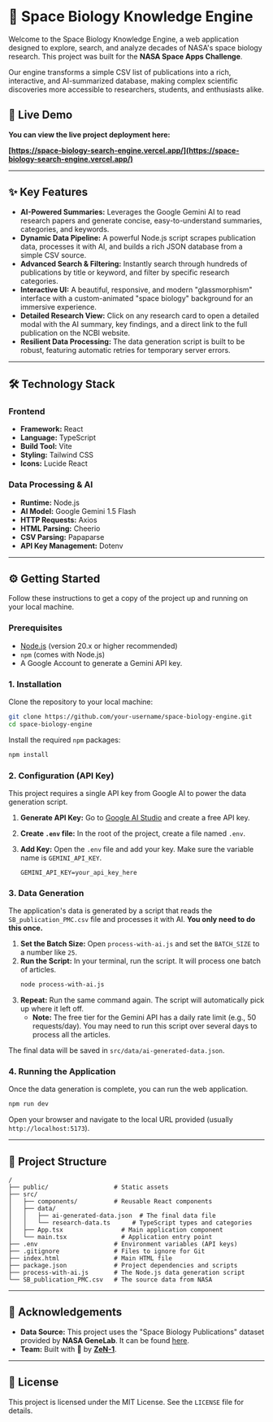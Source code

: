 # 🚀 Space Biology Knowledge Engine

Welcome to the Space Biology Knowledge Engine, a web application designed to explore, search, and analyze decades of NASA's space biology research. This project was built for the **NASA Space Apps Challenge**.

Our engine transforms a simple CSV list of publications into a rich, interactive, and AI-summarized database, making complex scientific discoveries more accessible to researchers, students, and enthusiasts alike.

## 🚀 Live Demo

**You can view the live project deployment here:**

**[https://space-biology-search-engine.vercel.app/](https://space-biology-search-engine.vercel.app/)**

-----

## ✨ Key Features

  * **AI-Powered Summaries:** Leverages the Google Gemini AI to read research papers and generate concise, easy-to-understand summaries, categories, and keywords.
  * **Dynamic Data Pipeline:** A powerful Node.js script scrapes publication data, processes it with AI, and builds a rich JSON database from a simple CSV source.
  * **Advanced Search & Filtering:** Instantly search through hundreds of publications by title or keyword, and filter by specific research categories.
  * **Interactive UI:** A beautiful, responsive, and modern "glassmorphism" interface with a custom-animated "space biology" background for an immersive experience.
  * **Detailed Research View:** Click on any research card to open a detailed modal with the AI summary, key findings, and a direct link to the full publication on the NCBI website.
  * **Resilient Data Processing:** The data generation script is built to be robust, featuring automatic retries for temporary server errors.

-----


## 🛠️ Technology Stack

### Frontend

  * **Framework:** React
  * **Language:** TypeScript
  * **Build Tool:** Vite
  * **Styling:** Tailwind CSS
  * **Icons:** Lucide React

### Data Processing & AI

  * **Runtime:** Node.js
  * **AI Model:** Google Gemini 1.5 Flash
  * **HTTP Requests:** Axios
  * **HTML Parsing:** Cheerio
  * **CSV Parsing:** Papaparse
  * **API Key Management:** Dotenv

-----

## ⚙️ Getting Started

Follow these instructions to get a copy of the project up and running on your local machine.

### Prerequisites

  * [Node.js](https://nodejs.org/) (version 20.x or higher recommended)
  * `npm` (comes with Node.js)
  * A Google Account to generate a Gemini API key.

### 1\. Installation

Clone the repository to your local machine:

```bash
git clone https://github.com/your-username/space-biology-engine.git
cd space-biology-engine
```

Install the required `npm` packages:

```bash
npm install
```

### 2\. Configuration (API Key)

This project requires a single API key from Google AI to power the data generation script.

1.  **Generate API Key:** Go to [Google AI Studio](https://aistudio.google.com/) and create a free API key.

2.  **Create `.env` file:** In the root of the project, create a file named `.env`.

3.  **Add Key:** Open the `.env` file and add your key. Make sure the variable name is `GEMINI_API_KEY`.

    ```
    GEMINI_API_KEY=your_api_key_here
    ```

### 3\. Data Generation

The application's data is generated by a script that reads the `SB_publication_PMC.csv` file and processes it with AI. **You only need to do this once.**

1.  **Set the Batch Size:** Open `process-with-ai.js` and set the `BATCH_SIZE` to a number like `25`.
2.  **Run the Script:** In your terminal, run the script. It will process one batch of articles.
    ```bash
    node process-with-ai.js
    ```
3.  **Repeat:** Run the same command again. The script will automatically pick up where it left off.
      * **Note:** The free tier for the Gemini API has a daily rate limit (e.g., 50 requests/day). You may need to run this script over several days to process all the articles.

The final data will be saved in `src/data/ai-generated-data.json`.

### 4\. Running the Application

Once the data generation is complete, you can run the web application.

```bash
npm run dev
```

Open your browser and navigate to the local URL provided (usually `http://localhost:5173`).

-----

## 📂 Project Structure

```
/
├── public/                  # Static assets
├── src/
│   ├── components/          # Reusable React components
│   ├── data/
│   │   ├── ai-generated-data.json  # The final data file
│   │   └── research-data.ts      # TypeScript types and categories
│   ├── App.tsx                # Main application component
│   └── main.tsx               # Application entry point
├── .env                     # Environment variables (API keys)
├── .gitignore               # Files to ignore for Git
├── index.html               # Main HTML file
├── package.json             # Project dependencies and scripts
├── process-with-ai.js       # The Node.js data generation script
└── SB_publication_PMC.csv   # The source data from NASA
```

-----

## 🙏 Acknowledgements

  * **Data Source:** This project uses the "Space Biology Publications" dataset provided by **NASA GeneLab**. It can be found [here](https://www.google.com/search?q=https://github.com/jgalazka/SB_publications).
  * **Team:** Built with 🩶 by [**ZeN-1**](https://www.spaceappschallenge.org/2025/find-a-team/zen-1/?tab=members).

-----

## 📜 License

This project is licensed under the MIT License. See the `LICENSE` file for details.
